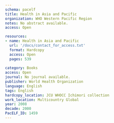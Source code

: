 ```yaml
---
schema: pacelf
title: Health in Asia and Pacific
organization: WHO Western Pacific Region
notes: No abstract available.
access: Open

resources:
- name: Health in Asia and Pacific
  url: '/docs/contact_for_access.txt'
  format: Hardcopy
  access: Open
  pages: 539
 
category: Books
access: Open
journal: No journal available.
publisher: World Health Organization
language: English 
tags: English 
hardcopy_location: JCU WHOCC Ichimori collection
work_location: Multicountry Global
year: 2008
decade: 2000
PacELF_ID: 1459
---
```


